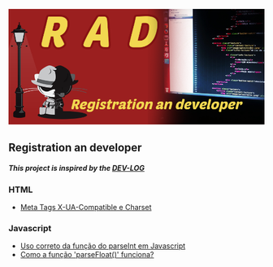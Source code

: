 ![alt text](https://raw.githubusercontent.com/Andersonnfront/R-A-D/master/rad.png "Registration an developer")
## Registration an developer
##### This project is inspired by the [DEV-LOG](https://github.com/ericdouglas/dev-log)

### HTML
 * [Meta Tags X-UA-Compatible e Charset](http://blog.da2k.com.br/2015/01/01/meta-tags-x-ua-compatible-e-charset/)

### Javascript
 * [Uso correto da função do parseInt em Javascript](http://fellipe.com/blog/uso-correto-da-funcao-do-parseint-em-javascript/)
 * [Como a função 'parseFloat()' funciona?](http://pt.stackoverflow.com/questions/10002/como-a-fun%C3%A7%C3%A3o-parsefloat-funciona)

